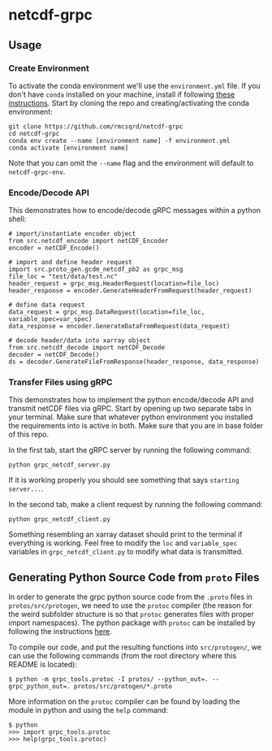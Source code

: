 # netcdf-grpc

## Usage

### Create Environment
To activate the conda environment we'll use the `environment.yml` file. If you don't have `conda` installed on your machine, install if following [these instructions](https://conda.io/projects/conda/en/latest/user-guide/install/index.html). Start by cloning the repo and creating/activating the conda environment:
```
git clone https://github.com/rmcsqrd/netcdf-grpc
cd netcdf-grpc
conda env create --name [environment name] -f environment.yml
conda activate [environment name]
```
Note that you can omit the `--name` flag and the environment will default to `netcdf-grpc-env`. 

### Encode/Decode API
This demonstrates how to encode/decode gRPC messages within a python shell:
```
# import/instantiate encoder object
from src.netcdf_encode import netCDF_Encoder
encoder = netCDF_Encode()

# import and define header request
import src.proto_gen.gcdm_netcdf_pb2 as grpc_msg
file_loc = "test/data/test.nc"
header_request = grpc_msg.HeaderRequest(location=file_loc)
header_response = encoder.GenerateHeaderFromRequest(header_request)

# define data request
data_request = grpc_msg.DataRequest(location=file_loc, variable_spec=var_spec)
data_response = encoder.GenerateDataFromRequest(data_request)

# decode header/data into xarray object
from src.netcdf_decode import netCDF_Decode
decoder = netCDF_Decode()
ds = decoder.GenerateFileFromResponse(header_response, data_response)
```

### Transfer Files using gRPC
This demonstrates how to implement the python encode/decode API and transmit netCDF files via gRPC. Start by opening up two separate tabs in your terminal. Make sure that whatever python environment you installed the requirements into is active in both. Make sure that you are in base folder of this repo. 

In the first tab, start the gRPC server by running the following command:
```
python grpc_netcdf_server.py
```
If it is working properly you should see something that says `starting server...`.

In the second tab, make a client request by running the following command:
```
python grpc_netcdf_client.py
```
Something resembling an xarray dataset should print to the terminal if everything is working. Feel free to modify the `loc` and `variable_spec` variables in `grpc_netcdf_client.py` to modify what data is transmitted.

## Generating Python Source Code from `proto` Files
In order to generate the grpc python source code from the `.proto` files in `protos/src/protogen`, we need to use the `protoc` compiler (the reason for the weird subfolder structure is so that `protoc` generates files with proper import namespaces). The python package with `protoc` can be installed by following the instructions [here](https://www.grpc.io/docs/languages/python/basics/#generating-client-and-server-code).

To compile our code, and put the resulting functions into `src/protogen/`, we can use the following commands (from the root directory where this README is located):
```
$ python -m grpc_tools.protoc -I protos/ --python_out=. --grpc_python_out=. protos/src/protogen/*.proto
```

More information on the `protoc` compiler can be found by loading the module in python and using the `help` command:
```
$ python
>>> import grpc_tools.protoc
>>> help(grpc_tools.protoc)
```
